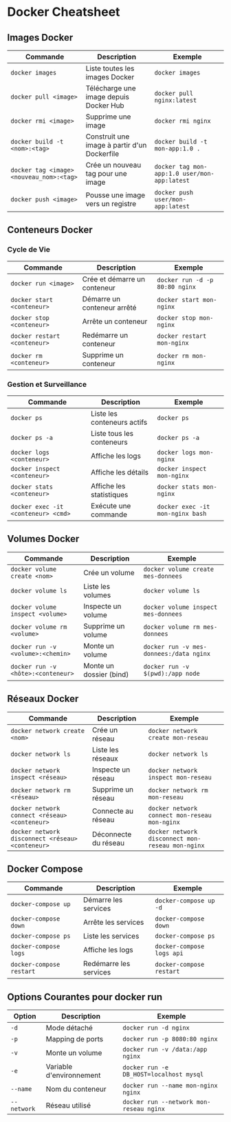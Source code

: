 # Docker Cheatsheet

## Images Docker

| Commande | Description | Exemple |
|----------|-------------|---------|
| `docker images` | Liste toutes les images Docker | `docker images` |
| `docker pull <image>` | Télécharge une image depuis Docker Hub | `docker pull nginx:latest` |
| `docker rmi <image>` | Supprime une image | `docker rmi nginx` |
| `docker build -t <nom>:<tag>` | Construit une image à partir d'un Dockerfile | `docker build -t mon-app:1.0 .` |
| `docker tag <image> <nouveau_nom>:<tag>` | Crée un nouveau tag pour une image | `docker tag mon-app:1.0 user/mon-app:latest` |
| `docker push <image>` | Pousse une image vers un registre | `docker push user/mon-app:latest` |

## Conteneurs Docker

### Cycle de Vie
| Commande | Description | Exemple |
|----------|-------------|---------|
| `docker run <image>` | Crée et démarre un conteneur | `docker run -d -p 80:80 nginx` |
| `docker start <conteneur>` | Démarre un conteneur arrêté | `docker start mon-nginx` |
| `docker stop <conteneur>` | Arrête un conteneur | `docker stop mon-nginx` |
| `docker restart <conteneur>` | Redémarre un conteneur | `docker restart mon-nginx` |
| `docker rm <conteneur>` | Supprime un conteneur | `docker rm mon-nginx` |

### Gestion et Surveillance
| Commande | Description | Exemple |
|----------|-------------|---------|
| `docker ps` | Liste les conteneurs actifs | `docker ps` |
| `docker ps -a` | Liste tous les conteneurs | `docker ps -a` |
| `docker logs <conteneur>` | Affiche les logs | `docker logs mon-nginx` |
| `docker inspect <conteneur>` | Affiche les détails | `docker inspect mon-nginx` |
| `docker stats <conteneur>` | Affiche les statistiques | `docker stats mon-nginx` |
| `docker exec -it <conteneur> <cmd>` | Exécute une commande | `docker exec -it mon-nginx bash` |

## Volumes Docker

| Commande | Description | Exemple |
|----------|-------------|---------|
| `docker volume create <nom>` | Crée un volume | `docker volume create mes-donnees` |
| `docker volume ls` | Liste les volumes | `docker volume ls` |
| `docker volume inspect <volume>` | Inspecte un volume | `docker volume inspect mes-donnees` |
| `docker volume rm <volume>` | Supprime un volume | `docker volume rm mes-donnees` |
| `docker run -v <volume>:<chemin>` | Monte un volume | `docker run -v mes-donnees:/data nginx` |
| `docker run -v <hôte>:<conteneur>` | Monte un dossier (bind) | `docker run -v $(pwd):/app node` |

## Réseaux Docker

| Commande | Description | Exemple |
|----------|-------------|---------|
| `docker network create <nom>` | Crée un réseau | `docker network create mon-reseau` |
| `docker network ls` | Liste les réseaux | `docker network ls` |
| `docker network inspect <réseau>` | Inspecte un réseau | `docker network inspect mon-reseau` |
| `docker network rm <réseau>` | Supprime un réseau | `docker network rm mon-reseau` |
| `docker network connect <réseau> <conteneur>` | Connecte au réseau | `docker network connect mon-reseau mon-nginx` |
| `docker network disconnect <réseau> <conteneur>` | Déconnecte du réseau | `docker network disconnect mon-reseau mon-nginx` |

## Docker Compose

| Commande | Description | Exemple |
|----------|-------------|---------|
| `docker-compose up` | Démarre les services | `docker-compose up -d` |
| `docker-compose down` | Arrête les services | `docker-compose down` |
| `docker-compose ps` | Liste les services | `docker-compose ps` |
| `docker-compose logs` | Affiche les logs | `docker-compose logs api` |
| `docker-compose restart` | Redémarre les services | `docker-compose restart` |

## Options Courantes pour docker run

| Option | Description | Exemple |
|--------|-------------|---------|
| `-d` | Mode détaché | `docker run -d nginx` |
| `-p` | Mapping de ports | `docker run -p 8080:80 nginx` |
| `-v` | Monte un volume | `docker run -v /data:/app nginx` |
| `-e` | Variable d'environnement | `docker run -e DB_HOST=localhost mysql` |
| `--name` | Nom du conteneur | `docker run --name mon-nginx nginx` |
| `--network` | Réseau utilisé | `docker run --network mon-reseau nginx` | 